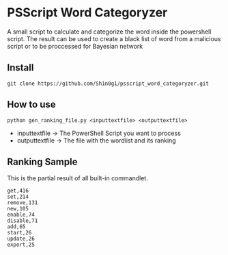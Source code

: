 # PSScript Word Categoryzer
A small script to calculate and categorize the word inside the powershell script. 
The result can be used to create a black list of word from a malicious script or to be proccessed for Bayesian network

## Install
```git clone https://github.com/Sh1n0g1/psscript_word_categoryzer.git```

## How to use
```python gen_ranking_file.py <inputtextfile> <outputtextfile>```
* inputtextfile -> The PowerShell Script you want to process
* outputtextfile -> The file with the wordlist and its ranking

## Ranking Sample
This is the partial result of all built-in commandlet.
```
get,416
set,214
remove,131
new,105
enable,74
disable,71
add,65
start,26
update,26
export,25
```
